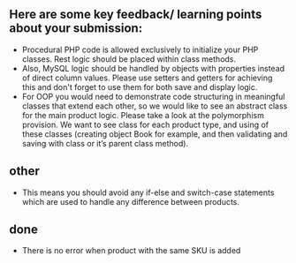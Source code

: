 ## Here are some key feedback/ learning points about your submission:
- Procedural PHP code is allowed exclusively to initialize your PHP classes. Rest logic should be placed within class methods.
- Also, MySQL logic should be handled by objects with properties instead of direct column values. Please use setters and getters for achieving this and don't forget to use them for both save and display logic.
- For OOP you would need to demonstrate code structuring in meaningful classes that extend each other, so we would like to see an abstract class for the main product logic. Please take a look at the polymorphism provision. We want to see class for each product type, and using of these classes (creating object Book for example, and then validating and saving with class or it’s parent class method).

## other
- This means you should avoid any if-else and switch-case statements which are used to handle any difference between products.

## done
- There is no error when product with the same SKU is added